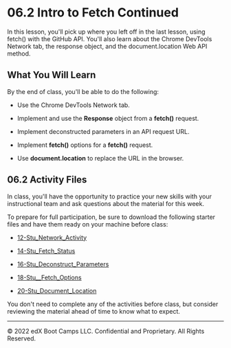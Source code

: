 # 06.2 Intro to Fetch Continued
In this lesson, you'll pick up where you left off in the last lesson, using fetch() with the GitHub API. You'll also learn about the Chrome DevTools Network tab, the response object, and the document.location Web API method.

## What You Will Learn
By the end of class, you'll be able to do the following:

* Use the Chrome DevTools Network tab.

* Implement and use the **Response** object from a **fetch()** request.

* Implement deconstructed parameters in an API request URL.

* Implement **fetch()** options for a **fetch()** request.

* Use **document.location** to replace the URL in the browser.

## 06.2 Activity Files
In class, you'll have the opportunity to practice your new skills with your instructional team and ask questions about the material for this week.

To prepare for full participation, be sure to download the following starter files and have them ready on your machine before class:
* [12-Stu_Network_Activity](https://static.fullstack-bootcamp.com/lesson-files/06-Server-Side-APIs/12-Stu_Network_Activity.zip)

* [14-Stu_Fetch_Status](https://static.fullstack-bootcamp.com/lesson-files/06-Server-Side-APIs/14-Stu_Fetch_Status.zip)

* [16-Stu_Deconstruct_Parameters](https://static.fullstack-bootcamp.com/lesson-files/06-Server-Side-APIs/16-Stu_Deconstruct_Parameters.zip)

* [18-Stu__Fetch_Options](https://static.fullstack-bootcamp.com/lesson-files/06-Server-Side-APIs/18-Stu__Fetch_Options.zip)

* [20-Stu_Document_Location](https://static.fullstack-bootcamp.com/lesson-files/06-Server-Side-APIs/20-Stu_Document_Location.zip)

You don't need to complete any of the activities before class, but consider reviewing the material ahead of time to know what to expect.

---
© 2022 edX Boot Camps LLC. Confidential and Proprietary. All Rights Reserved.

